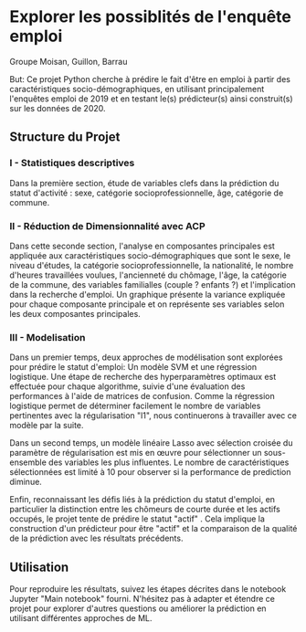 # Explorer les possiblités de l'enquête emploi

Groupe Moisan, Guillon, Barrau

But: Ce projet Python cherche à prédire le fait d'être en emploi à partir des caractéristiques socio-démographiques, en utilisant principalement l'enquêtes emploi de 2019 et en testant le(s) prédicteur(s) ainsi construit(s) sur les données de 2020.

## Structure du Projet

### I -  Statistiques descriptives
Dans la première section, étude de variables clefs dans la prédiction du statut d'activité : sexe, catégorie socioprofessionnelle, âge, catégorie de commune.  


### II - Réduction de Dimensionnalité avec ACP
Dans cette seconde section, l'analyse en composantes principales est appliquée aux caractéristiques socio-démographiques que sont le sexe, le niveau d'études, la catégorie socioprofessionnelle, la nationalité, le nombre d'heures travaillées voulues, l'ancienneté du chômage, l'âge, la catégorie de la commune, des variables familialles (couple ? enfants ?) et l'implication dans la recherche d'emploi. Un graphique présente la variance expliquée pour chaque composante principale et on représente ses variables selon les deux composantes principales.

 ### III - Modelisation

Dans un premier temps, deux approches de modélisation sont explorées pour prédire le statut d'emploi: Un modèle SVM et une régression logistique. Une étape de recherche des hyperparamètres optimaux est effectuée pour chaque algorithme, suivie d'une évaluation des performances à l'aide de matrices de confusion. Comme la régression logistique permet de déterminer facilement le nombre de variables pertinentes avec la régularisation "l1", nous continuerons à travailler avec ce modèle par la suite. 

Dans un second temps, un modèle linéaire Lasso avec sélection croisée du paramètre de régularisation est mis en œuvre pour sélectionner un sous-ensemble des variables les plus influentes. Le nombre de caractéristiques sélectionnées est limité à 10 pour observer si la performance de prediction diminue.

Enfin, reconnaissant les défis liés à la prédiction du statut d'emploi, en particulier la distinction entre les chômeurs de courte durée et les actifs occupés, le projet tente de prédire le statut "actif" . Cela implique la construction d'un prédicteur pour être "actif" et la comparaison de la qualité de la prédiction avec les résultats précédents.
  
## Utilisation

Pour reproduire les résultats, suivez les étapes décrites dans le notebook Jupyter "Main notebook" fourni. N'hésitez pas à adapter et étendre ce projet pour explorer d'autres questions ou améliorer la prédiction en utilisant différentes approches de ML.


